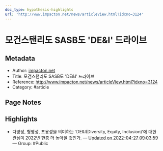 ```yaml
---
doc_type: hypothesis-highlights
url: 'http://www.impacton.net/news/articleView.html?idxno=3124'
---
```


# 모건스탠리도 SASB도 'DE&I' 드라이브

## Metadata
- Author: [impacton.net]()
- Title: 모건스탠리도 SASB도 'DE&I' 드라이브
- Reference: http://www.impacton.net/news/articleView.html?idxno=3124
- Category: #article

## Page Notes
## Highlights
- 다양성, 형평성, 포용성을 의미하는 ‘DE&I(Diversity, Equity, Inclusion)’에 대한 관심이 2022년 한층 더 높아질 것인가. — [Updated on 2022-04-27 09:03:59](https://hyp.is/ijwtcsW9EeyvaP8fFEZl9g/www.impacton.net/news/articleView.html?idxno=3124) — Group: #Public



